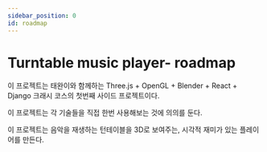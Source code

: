 ```yaml
---
sidebar_position: 0
id: roadmap
---
```


# Turntable music player- roadmap

이 프로젝트는 태완이와 함께하는 Three.js + OpenGL + Blender + React + Django 크래시 코스의 첫번째 사이드 프로젝트이다. 

이 프로젝트는 각 기술들을 직접 한번 사용해보는 것에 의의를 둔다. 

이 프로젝트는 음악을 재생하는 턴테이블을 3D로 보여주는, 시각적 재미가 있는 플레이어를 만든다. 

